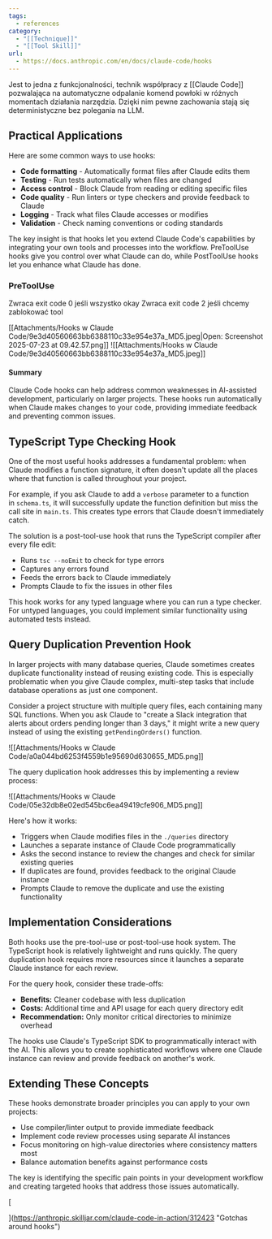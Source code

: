 ```yaml
---
tags:
  - references
category:
  - "[[Technique]]"
  - "[[Tool Skill]]"
url:
  - https://docs.anthropic.com/en/docs/claude-code/hooks
---
```

Jest to jedna z funkcjonalności, technik współpracy z [[Claude Code]] pozwalająca na automatyczne odpalanie komend powłoki w różnych momentach działania narzędzia. Dzięki nim pewne zachowania stają się deterministyczne bez polegania na LLM.

## Practical Applications

Here are some common ways to use hooks:

- **Code formatting** - Automatically format files after Claude edits them
- **Testing** - Run tests automatically when files are changed
- **Access control** - Block Claude from reading or editing specific files
- **Code quality** - Run linters or type checkers and provide feedback to Claude
- **Logging** - Track what files Claude accesses or modifies
- **Validation** - Check naming conventions or coding standards

The key insight is that hooks let you extend Claude Code's capabilities by integrating your own tools and processes into the workflow. PreToolUse hooks give you control over what Claude can do, while PostToolUse hooks let you enhance what Claude has done.

### PreToolUse
Zwraca exit code 0 jeśli wszystko okay
Zwraca exit code 2 jeśli chcemy zablokować tool


[[Attachments/Hooks w Claude Code/9e3d40560663bb6388110c33e954e37a_MD5.jpeg|Open: Screenshot 2025-07-23 at 09.42.57.png]]
![[Attachments/Hooks w Claude Code/9e3d40560663bb6388110c33e954e37a_MD5.jpeg]]

#### Summary

Claude Code hooks can help address common weaknesses in AI-assisted development, particularly on larger projects. These hooks run automatically when Claude makes changes to your code, providing immediate feedback and preventing common issues.

## TypeScript Type Checking Hook

One of the most useful hooks addresses a fundamental problem: when Claude modifies a function signature, it often doesn't update all the places where that function is called throughout your project.

For example, if you ask Claude to add a `verbose` parameter to a function in `schema.ts`, it will successfully update the function definition but miss the call site in `main.ts`. This creates type errors that Claude doesn't immediately catch.

The solution is a post-tool-use hook that runs the TypeScript compiler after every file edit:

- Runs `tsc --noEmit` to check for type errors
- Captures any errors found
- Feeds the errors back to Claude immediately
- Prompts Claude to fix the issues in other files

This hook works for any typed language where you can run a type checker. For untyped languages, you could implement similar functionality using automated tests instead.

## Query Duplication Prevention Hook

In larger projects with many database queries, Claude sometimes creates duplicate functionality instead of reusing existing code. This is especially problematic when you give Claude complex, multi-step tasks that include database operations as just one component.

Consider a project structure with multiple query files, each containing many SQL functions. When you ask Claude to "create a Slack integration that alerts about orders pending longer than 3 days," it might write a new query instead of using the existing `getPendingOrders()` function.

![[Attachments/Hooks w Claude Code/a0a044bd6253f4559b1e95690d630655_MD5.png]]

The query duplication hook addresses this by implementing a review process:

![[Attachments/Hooks w Claude Code/05e32db8e02ed545bc6ea49419cfe906_MD5.png]]

Here's how it works:

- Triggers when Claude modifies files in the `./queries` directory
- Launches a separate instance of Claude Code programmatically
- Asks the second instance to review the changes and check for similar existing queries
- If duplicates are found, provides feedback to the original Claude instance
- Prompts Claude to remove the duplicate and use the existing functionality

## Implementation Considerations

Both hooks use the pre-tool-use or post-tool-use hook system. The TypeScript hook is relatively lightweight and runs quickly. The query duplication hook requires more resources since it launches a separate Claude instance for each review.

For the query hook, consider these trade-offs:

- **Benefits:** Cleaner codebase with less duplication
- **Costs:** Additional time and API usage for each query directory edit
- **Recommendation:** Only monitor critical directories to minimize overhead

The hooks use Claude's TypeScript SDK to programmatically interact with the AI. This allows you to create sophisticated workflows where one Claude instance can review and provide feedback on another's work.

## Extending These Concepts

These hooks demonstrate broader principles you can apply to your own projects:

- Use compiler/linter output to provide immediate feedback
- Implement code review processes using separate AI instances
- Focus monitoring on high-value directories where consistency matters most
- Balance automation benefits against performance costs

The key is identifying the specific pain points in your development workflow and creating targeted hooks that address those issues automatically.

[

](https://anthropic.skilljar.com/claude-code-in-action/312423 "Gotchas around hooks")